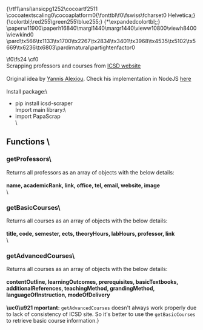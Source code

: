 {\rtf1\ansi\ansicpg1252\cocoartf2511
\cocoatextscaling0\cocoaplatform0{\fonttbl\f0\fswiss\fcharset0 Helvetica;}
{\colortbl;\red255\green255\blue255;}
{\*\expandedcolortbl;;}
\paperw11900\paperh16840\margl1440\margr1440\vieww10800\viewh8400\viewkind0
\pard\tx566\tx1133\tx1700\tx2267\tx2834\tx3401\tx3968\tx4535\tx5102\tx5669\tx6236\tx6803\pardirnatural\partightenfactor0

\f0\fs24 \cf0 \
Scrapping professors and courses from [ICSD website](http://www.icsd.aegean.gr/icsd/)\
\
Original idea by [Yannis Alexiou](https://github.com/yannisalexiou). Check his implementation in NodeJS [here](https://www.npmjs.com/package/icsd-scraper)\
\
Install package:\
- pip install icsd-scraper\
Import main library:\
- import PapaScrap\
\
## Functions \
### getProfessors\
Returns all professors as an array of objects with the below details:\
\
**name, academicRank, link, office, tel, email, website, image**\
\
### getBasicCourses\
Returns all courses as an array of objects with the below details:\
\
**title, code, semester, ects, theoryHours, labHours, professor, link**\
\
### getAdvancedCourses\
Returns all courses as an array of objects with the below details:\
\
**contentOutline, learningOutcomes, prerequisites, basicTextbooks, additionalReferences, teachingMethod, grandingMethod, languageOfInstruction, modeOfDelivery**\
\
**\uc0\u921 mportant:** `getAdvancedCourses` doesn't always work properly due to lack of consistency of ICSD site. So it's better to use the `getBasicCourses` to retrieve basic course information.}